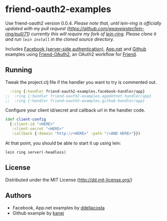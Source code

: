 # friend-oauth2-examples

Use friend-oauth2 version 0.0.4.  *Please note that, until lein-ring is officially updated with my pull request (https://github.com/weavejester/lein-ring/pull/71) currently this will require my fork of [lein-ring](https://github.com/ddellacosta/lein-ring.git). Please clone it and run `lein install` in the cloned source directory.*

Includes [Facebook (server-side authentication)](https://developers.facebook.com/docs/authentication/server-side/), [App.net](https://github.com/appdotnet/api-spec/blob/master/auth.md) and [Github](http://developer.github.com/v3/oauth/) examples using [Friend-OAuth2](https://github.com/ddellacosta/friend-oauth2), an OAuth2 workflow for [Friend](https://github.com/cemerick/friend).

## Running

Tweak the project.clj file if the handler you want to try is commented out.

```clojure
  :ring {:handler friend-oauth2-examples.facebook-handler/app}
;;  :ring {:handler friend-oauth2-examples.appdotnet-handler/app}
;;  :ring {:handler friend-oauth2-examples.github-handler/app}
```

Configure your client id/secret and callback url in the handler code.

```clojure
(def client-config
  {:client-id "<HERE>"
   :client-secret "<HERE>"
   :callback {:domain "http://<HERE>" :path "/<AND HERE>"}})
```

At that point, you should be able to start it up using lein:

    lein ring server(-headless)

## License

Distributed under the MIT License (http://dd.mit-license.org/)

## Authors

* Facebook, App.net examples by [ddellacosta](https://github.com/ddellacosta)
* Github example by [kanej](https://github.com/kanej)
